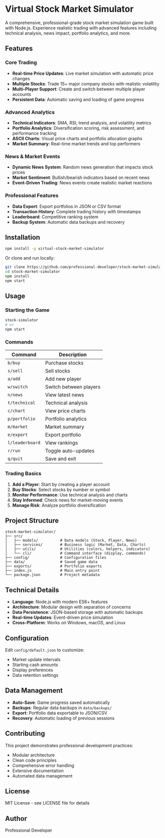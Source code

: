 # Virtual Stock Market Simulator


A comprehensive, professional-grade stock market simulation game built with Node.js. Experience realistic trading with advanced features including technical analysis, news impact, portfolio analytics, and more.

## Features

### Core Trading
- **Real-time Price Updates**: Live market simulation with automatic price changes
- **Multiple Stocks**: Trade 15+ major company stocks with realistic volatility
- **Multi-Player Support**: Create and switch between multiple player accounts
- **Persistent Data**: Automatic saving and loading of game progress

### Advanced Analytics
- **Technical Indicators**: SMA, RSI, trend analysis, and volatility metrics
- **Portfolio Analytics**: Diversification scoring, risk assessment, and performance tracking
- **ASCII Charts**: Visual price charts and portfolio allocation graphs
- **Market Summary**: Real-time market trends and top performers

### News & Market Events
- **Dynamic News System**: Random news generation that impacts stock prices
- **Market Sentiment**: Bullish/bearish indicators based on recent news
- **Event-Driven Trading**: News events create realistic market reactions

### Professional Features
- **Data Export**: Export portfolios in JSON or CSV format
- **Transaction History**: Complete trading history with timestamps
- **Leaderboard**: Competitive ranking system
- **Backup System**: Automatic data backups and recovery

## Installation

```bash
npm install -g virtual-stock-market-simulator
```

Or clone and run locally:

```bash
git clone https://github.com/professional-developer/stock-market-simulator.git
cd stock-market-simulator
npm install
npm start
```

## Usage

### Starting the Game
```bash
stock-simulator
# or
npm start
```

### Commands

| Command | Description |
|---------|-------------|
| `b/buy` | Purchase stocks |
| `s/sell` | Sell stocks |
| `a/add` | Add new player |
| `w/switch` | Switch between players |
| `n/news` | View latest news |
| `t/technical` | Technical analysis |
| `c/chart` | View price charts |
| `p/portfolio` | Portfolio analytics |
| `m/market` | Market summary |
| `e/export` | Export portfolio |
| `l/leaderboard` | View rankings |
| `r/run` | Toggle auto-updates |
| `q/quit` | Save and exit |

### Trading Basics

1. **Add a Player**: Start by creating a player account
2. **Buy Stocks**: Select stocks by number or symbol
3. **Monitor Performance**: Use technical analysis and charts
4. **Stay Informed**: Check news for market-moving events
5. **Manage Risk**: Analyze portfolio diversification

## Project Structure

```
stock-market-simulator/
├── src/
│   ├── models/          # Data models (Stock, Player, News)
│   ├── services/        # Business logic (Market, Data, Charts)
│   ├── utils/           # Utilities (colors, helpers, indicators)
│   └── cli/             # Command interface (display, commands)
├── config/              # Configuration files
├── data/                # Saved game data
├── exports/             # Portfolio exports
├── index.js             # Main entry point
└── package.json         # Project metadata
```

## Technical Details

- **Language**: Node.js with modern ES6+ features
- **Architecture**: Modular design with separation of concerns
- **Data Persistence**: JSON-based storage with automatic backups
- **Real-time Updates**: Event-driven price simulation
- **Cross-Platform**: Works on Windows, macOS, and Linux

## Configuration

Edit `config/default.json` to customize:
- Market update intervals
- Starting cash amounts
- Display preferences
- Data retention settings

## Data Management

- **Auto-Save**: Game progress saved automatically
- **Backups**: Regular data backups in `data/backups/`
- **Export**: Portfolio data exportable to JSON/CSV
- **Recovery**: Automatic loading of previous sessions

## Contributing

This project demonstrates professional development practices:
- Modular architecture
- Clean code principles
- Comprehensive error handling
- Extensive documentation
- Automated data management

## License

MIT License - see LICENSE file for details

## Author

Professional Developer
